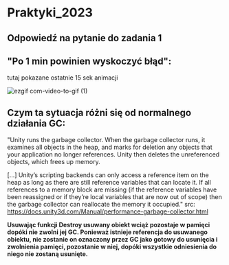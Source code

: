 # Praktyki_2023

## Odpowiedź na pytanie do zadania 1
## "Po 1 min powinien wyskoczyć błąd":

tutaj pokazane ostatnie 15 sek animacji

![ezgif com-video-to-gif (1)](https://github.com/vixello/Praktyki_2023/assets/79693214/66940a69-4c82-4ceb-97b7-12db46f8763b)


## Czym ta sytuacja różni się od normalnego działania GC:

"Unity runs the garbage collector. When the garbage collector runs, it examines all objects in the heap, and marks for deletion any objects that your application no longer references. Unity then deletes the unreferenced objects, which frees up memory.

[...] Unity’s scripting backends
can only access a reference item on the heap as long as there are still reference variables that can locate it. If all references to a memory block are missing (if the reference variables have been reassigned or if they’re local variables that are now out of scope) then the garbage collector can reallocate the memory it occupied."
src: https://docs.unity3d.com/Manual/performance-garbage-collector.html

**Usuwając funkcji Destroy usuwany obiekt wciąż pozostaje w pamięci dopóki nie zwolni jej GC.
Ponieważ istnieje referencja do usuwanego obiektu, nie zostanie on oznaczony przez GC jako gotowy do usunięcia i zwolnienia pamięci, pozostanie w niej, dopóki wszystkie odniesienia do niego nie zostaną usunięte.**
